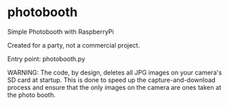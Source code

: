 # photobooth
Simple Photobooth with RaspberryPi

Created for a party, not a commercial project. 

Entry point: photobooth.py

WARNING: The code, by design, deletes all JPG images on your camera's SD card at startup. This is done to speed up the capture-and-download process and ensure that the only images on the camera are ones taken at the photo booth. 
